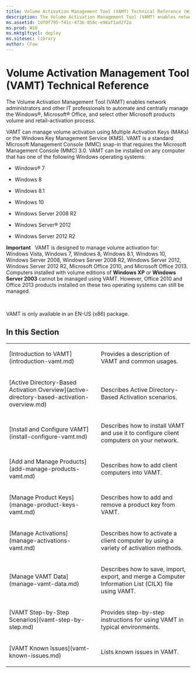 ```yaml
---
title: Volume Activation Management Tool (VAMT) Technical Reference (Windows 10)
description: The Volume Activation Management Tool (VAMT) enables network administrators and other IT professionals to automate and centrally manage the Windows®, Microsoft® Office, and select other Microsoft products volume and retail-activation process.
ms.assetid: 1df0f795-f41c-473b-850c-e98af1ad2f2a
ms.prod: W10
ms.mktglfcycl: deploy
ms.sitesec: library
author: CFaw
---
```


# Volume Activation Management Tool (VAMT) Technical Reference


The Volume Activation Management Tool (VAMT) enables network administrators and other IT professionals to automate and centrally manage the Windows®, Microsoft® Office, and select other Microsoft products volume and retail-activation process.

VAMT can manage volume activation using Multiple Activation Keys (MAKs) or the Windows Key Management Service (KMS). VAMT is a standard Microsoft Management Console (MMC) snap-in that requires the Microsoft Management Console (MMC) 3.0. VAMT can be installed on any computer that has one of the following Windows operating systems:

-   Windows® 7

-   Windows 8

-   Windows 8.1

-   Windows 10

-   Windows Server 2008 R2

-   Windows Server® 2012

-   Windows Server 2012 R2

**Important**  
VAMT is designed to manage volume activation for: Windows Vista, Windows 7, Windows 8, Windows 8.1, Windows 10, Windows Server 2008, Windows Server 2008 R2, Windows Server 2012, Windows Server 2012 R2, Microsoft Office 2010, and Microsoft Office 2013. Computers installed with volume editions of **Windows XP** or **Windows Server 2003** cannot be managed using VAMT. However, Office 2010 and Office 2013 products installed on these two operating systems can still be managed.

 

VAMT is only available in an EN-US (x86) package.

## In this Section


<table>
<colgroup>
<col width="50%" />
<col width="50%" />
</colgroup>
<tbody>
<tr class="odd">
<td align="left"><p>[Introduction to VAMT](introduction-vamt.md)</p></td>
<td align="left"><p>Provides a description of VAMT and common usages.</p></td>
</tr>
<tr class="even">
<td align="left"><p>[Active Directory-Based Activation Overview](active-directory-based-activation-overview.md)</p></td>
<td align="left"><p>Describes Active Directory-Based Activation scenarios.</p></td>
</tr>
<tr class="odd">
<td align="left"><p>[Install and Configure VAMT](install-configure-vamt.md)</p></td>
<td align="left"><p>Describes how to install VAMT and use it to configure client computers on your network.</p></td>
</tr>
<tr class="even">
<td align="left"><p>[Add and Manage Products](add-manage-products-vamt.md)</p></td>
<td align="left"><p>Describes how to add client computers into VAMT.</p>
<p></p></td>
</tr>
<tr class="odd">
<td align="left"><p>[Manage Product Keys](manage-product-keys-vamt.md)</p></td>
<td align="left"><p>Describes how to add and remove a product key from VAMT.</p></td>
</tr>
<tr class="even">
<td align="left"><p>[Manage Activations](manage-activations-vamt.md)</p></td>
<td align="left"><p>Describes how to activate a client computer by using a variety of activation methods.</p></td>
</tr>
<tr class="odd">
<td align="left"><p>[Manage VAMT Data](manage-vamt-data.md)</p></td>
<td align="left"><p>Describes how to save, import, export, and merge a Computer Information List (CILX) file using VAMT.</p></td>
</tr>
<tr class="even">
<td align="left"><p>[VAMT Step-by-Step Scenarios](vamt-step-by-step.md)</p></td>
<td align="left"><p>Provides step-by-step instructions for using VAMT in typical environments.</p></td>
</tr>
<tr class="odd">
<td align="left"><p>[VAMT Known Issues](vamt-known-issues.md)</p></td>
<td align="left"><p>Lists known issues in VAMT.</p></td>
</tr>
</tbody>
</table>

 

 

 





